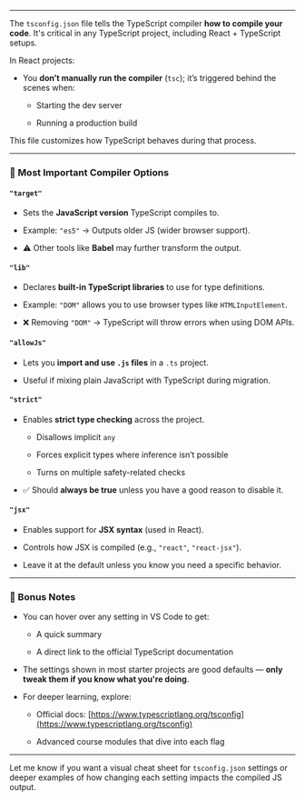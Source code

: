 
---

The `tsconfig.json` file tells the TypeScript compiler **how to compile your code**. It's critical in any TypeScript project, including React + TypeScript setups.

In React projects:

- You **don’t manually run the compiler** (`tsc`); it’s triggered behind the scenes when:
    
    - Starting the dev server
        
    - Running a production build
        

This file customizes how TypeScript behaves during that process.

---

### 🔧 Most Important Compiler Options

#### `"target"`

- Sets the **JavaScript version** TypeScript compiles to.
    
- Example: `"es5"` → Outputs older JS (wider browser support).
    
- ⚠️ Other tools like **Babel** may further transform the output.
    

#### `"lib"`

- Declares **built-in TypeScript libraries** to use for type definitions.
    
- Example: `"DOM"` allows you to use browser types like `HTMLInputElement`.
    
- ❌ Removing `"DOM"` → TypeScript will throw errors when using DOM APIs.
    

#### `"allowJs"`

- Lets you **import and use `.js` files** in a `.ts` project.
    
- Useful if mixing plain JavaScript with TypeScript during migration.
    

#### `"strict"`

- Enables **strict type checking** across the project.
    
    - Disallows implicit `any`
        
    - Forces explicit types where inference isn’t possible
        
    - Turns on multiple safety-related checks
        
- ✅ Should **always be true** unless you have a good reason to disable it.
    

#### `"jsx"`

- Enables support for **JSX syntax** (used in React).
    
- Controls how JSX is compiled (e.g., `"react"`, `"react-jsx"`).
    
- Leave it at the default unless you know you need a specific behavior.
    

---

### 🧠 Bonus Notes

- You can hover over any setting in VS Code to get:
    
    - A quick summary
        
    - A direct link to the official TypeScript documentation
        
- The settings shown in most starter projects are good defaults — **only tweak them if you know what you're doing**.
    
- For deeper learning, explore:
    
    - Official docs: [https://www.typescriptlang.org/tsconfig](https://www.typescriptlang.org/tsconfig)
        
    - Advanced course modules that dive into each flag
        

---

Let me know if you want a visual cheat sheet for `tsconfig.json` settings or deeper examples of how changing each setting impacts the compiled JS output.